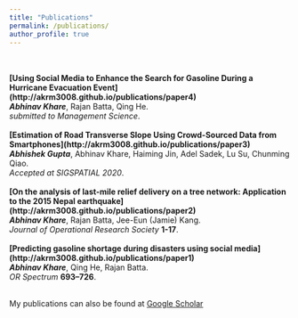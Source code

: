 ```yaml
---
title: "Publications"
permalink: /publications/
author_profile: true
---
```


 <br>
 <br>
 <b>[Using Social Media to Enhance the Search for Gasoline During a Hurricane Evacuation Event](http://akrm3008.github.io/publications/paper4)</b> <br> 
 <b><i>Abhinav Khare</i></b>, Rajan Batta, Qing He.<br>
 <i> submitted to Management Science</i>.
 <br>
 <br>
 <b>[Estimation of Road Transverse Slope Using Crowd-Sourced Data from Smartphones](http://akrm3008.github.io/publications/paper3)</b> <br> 
 <b><i>Abhishek Gupta</i></b>, Abhinav Khare, Haiming Jin, Adel Sadek, Lu Su, Chunming Qiao.<br>
 <i>Accepted at SIGSPATIAL 2020</i>.
 <br>
 <br>
 <b>[On the analysis of last-mile relief delivery on a tree network: Application to the 2015 Nepal earthquake](http://akrm3008.github.io/publications/paper2)</b> <br> 
 <b><i>Abhinav Khare</i></b>, Rajan Batta, Jee-Eun (Jamie) Kang.<br>
 <i>Journal of Operational Research Society</i> <b>1-17</b>.
 <br>
 <br>
 <b>[Predicting gasoline shortage during disasters using social media](http://akrm3008.github.io/publications/paper1)</b> <br> 
 <b><i>Abhinav Khare</i></b>, Qing He, Rajan Batta.<br>
 <i>OR Spectrum</i> <b>693–726</b>.
 <br>
 <br>



 My publications can also be found at [Google Scholar](https://scholar.google.com/citations?user=XOywifwAAAAJ&hl=en&authuser=1)<br>
